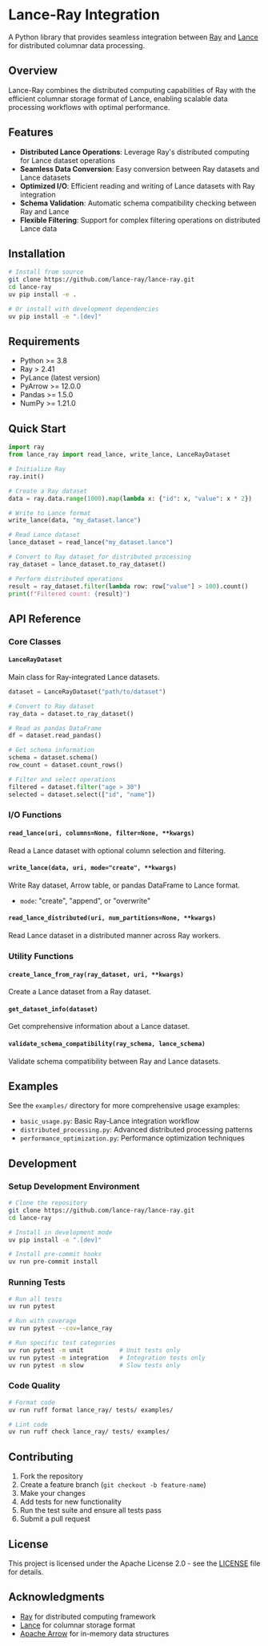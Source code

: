 # Lance-Ray Integration

A Python library that provides seamless integration between [Ray](https://ray.io/) and [Lance](https://lancedb.github.io/lance/) for distributed columnar data processing.

## Overview

Lance-Ray combines the distributed computing capabilities of Ray with the efficient columnar storage format of Lance, enabling scalable data processing workflows with optimal performance.

## Features

- **Distributed Lance Operations**: Leverage Ray's distributed computing for Lance dataset operations
- **Seamless Data Conversion**: Easy conversion between Ray datasets and Lance datasets
- **Optimized I/O**: Efficient reading and writing of Lance datasets with Ray integration
- **Schema Validation**: Automatic schema compatibility checking between Ray and Lance
- **Flexible Filtering**: Support for complex filtering operations on distributed Lance data

## Installation

```bash
# Install from source
git clone https://github.com/lance-ray/lance-ray.git
cd lance-ray
uv pip install -e .

# Or install with development dependencies
uv pip install -e ".[dev]"
```

## Requirements

- Python >= 3.8
- Ray > 2.41
- PyLance (latest version)
- PyArrow >= 12.0.0
- Pandas >= 1.5.0
- NumPy >= 1.21.0

## Quick Start

```python
import ray
from lance_ray import read_lance, write_lance, LanceRayDataset

# Initialize Ray
ray.init()

# Create a Ray dataset
data = ray.data.range(1000).map(lambda x: {"id": x, "value": x * 2})

# Write to Lance format
write_lance(data, "my_dataset.lance")

# Read Lance dataset
lance_dataset = read_lance("my_dataset.lance")

# Convert to Ray dataset for distributed processing
ray_dataset = lance_dataset.to_ray_dataset()

# Perform distributed operations
result = ray_dataset.filter(lambda row: row["value"] > 100).count()
print(f"Filtered count: {result}")
```

## API Reference

### Core Classes

#### `LanceRayDataset`

Main class for Ray-integrated Lance datasets.

```python
dataset = LanceRayDataset("path/to/dataset")

# Convert to Ray dataset
ray_data = dataset.to_ray_dataset()

# Read as pandas DataFrame
df = dataset.read_pandas()

# Get schema information
schema = dataset.schema()
row_count = dataset.count_rows()

# Filter and select operations
filtered = dataset.filter("age > 30")
selected = dataset.select(["id", "name"])
```

### I/O Functions

#### `read_lance(uri, columns=None, filter=None, **kwargs)`

Read a Lance dataset with optional column selection and filtering.

#### `write_lance(data, uri, mode="create", **kwargs)`

Write Ray dataset, Arrow table, or pandas DataFrame to Lance format.

- `mode`: "create", "append", or "overwrite"

#### `read_lance_distributed(uri, num_partitions=None, **kwargs)`

Read Lance dataset in a distributed manner across Ray workers.

### Utility Functions

#### `create_lance_from_ray(ray_dataset, uri, **kwargs)`

Create a Lance dataset from a Ray dataset.

#### `get_dataset_info(dataset)`

Get comprehensive information about a Lance dataset.

#### `validate_schema_compatibility(ray_schema, lance_schema)`

Validate schema compatibility between Ray and Lance datasets.

## Examples

See the `examples/` directory for more comprehensive usage examples:

- `basic_usage.py`: Basic Ray-Lance integration workflow
- `distributed_processing.py`: Advanced distributed processing patterns
- `performance_optimization.py`: Performance optimization techniques

## Development

### Setup Development Environment

```bash
# Clone the repository
git clone https://github.com/lance-ray/lance-ray.git
cd lance-ray

# Install in development mode
uv pip install -e ".[dev]"

# Install pre-commit hooks
uv run pre-commit install
```

### Running Tests

```bash
# Run all tests
uv run pytest

# Run with coverage
uv run pytest --cov=lance_ray

# Run specific test categories
uv run pytest -m unit          # Unit tests only
uv run pytest -m integration   # Integration tests only
uv run pytest -m slow          # Slow tests only
```

### Code Quality

```bash
# Format code
uv run ruff format lance_ray/ tests/ examples/

# Lint code
uv run ruff check lance_ray/ tests/ examples/

```

## Contributing

1. Fork the repository
2. Create a feature branch (`git checkout -b feature-name`)
3. Make your changes
4. Add tests for new functionality
5. Run the test suite and ensure all tests pass
6. Submit a pull request

## License

This project is licensed under the Apache License 2.0 - see the [LICENSE](LICENSE) file for details.

## Acknowledgments

- [Ray](https://ray.io/) for distributed computing framework
- [Lance](https://lancedb.github.io/lance/) for columnar storage format
- [Apache Arrow](https://arrow.apache.org/) for in-memory data structures
